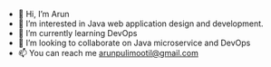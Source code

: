 - 👋 Hi, I’m Arun
- 👀 I’m interested in Java web application design and development. 
- 🌱 I’m currently learning DevOps
- 💞️ I’m looking to collaborate on Java microservice and DevOps
- 📫 You can reach me arunpulimootil@gmail.com

<!---
4runkt/4runkt is a ✨ special ✨ repository because its `README.md` (this file) appears on your GitHub profile.
You can click the Preview link to take a look at your changes.
--->
